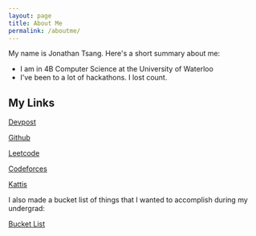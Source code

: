```yaml
---
layout: page
title: About Me
permalink: /aboutme/
---
```


My name is Jonathan Tsang. Here's a short summary about me:

- I am in 4B Computer Science at the University of Waterloo
- I've been to a lot of hackathons. I lost count.

## My Links
[Devpost](https://devpost.com/jonathantsang)  

[Github](https://github.com/jonathantsang)

[Leetcode](https://leetcode.com/jonathantsang/)

[Codeforces](http://codeforces.com/profile/recklessinkblot)

[Kattis](https://open.kattis.com/users/jonathantsang)

I also made a bucket list of things that I wanted to accomplish during my undergrad:

[Bucket List](https://jonathantsang.github.io/bucket-list)

